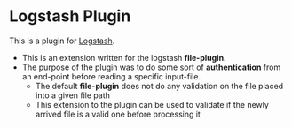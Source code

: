 # Logstash Plugin

This is a plugin for [Logstash](https://github.com/elastic/logstash).

- This is an extension written for the logstash **file-plugin**. 
- The purpose of the plugin was to do some sort of **authentication** from an end-point before reading a specific input-file. 
  - The default **file-plugin** does not do any validation on the file placed into a given file path
  - This extension to the plugin can be used to validate if the newly arrived file is a valid one before processing it
